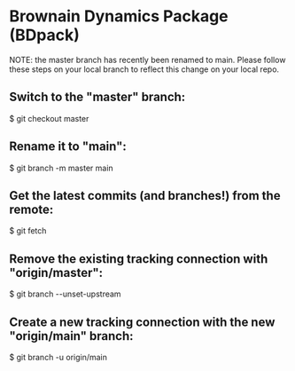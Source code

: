 Brownain Dynamics Package (BDpack)
==================================

NOTE: the master branch has recently been renamed to main. Please follow these steps on your local branch to reflect this change on your local repo.

## Switch to the "master" branch:
$ git checkout master

## Rename it to "main":
$ git branch -m master main

## Get the latest commits (and branches!) from the remote:
$ git fetch

## Remove the existing tracking connection with "origin/master":
$ git branch --unset-upstream

## Create a new tracking connection with the new "origin/main" branch:
$ git branch -u origin/main
